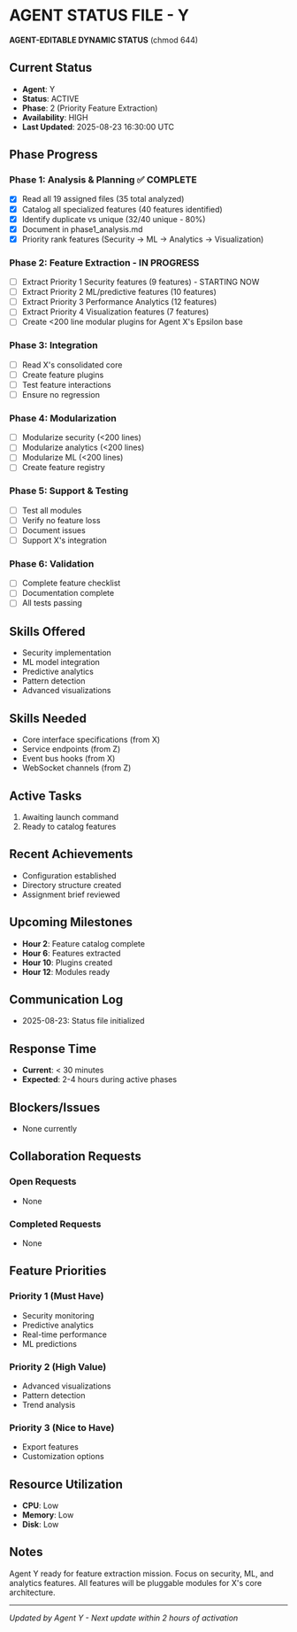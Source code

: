# AGENT STATUS FILE - Y
**AGENT-EDITABLE DYNAMIC STATUS** (chmod 644)

## Current Status
- **Agent**: Y
- **Status**: ACTIVE
- **Phase**: 2 (Priority Feature Extraction)
- **Availability**: HIGH
- **Last Updated**: 2025-08-23 16:30:00 UTC

## Phase Progress
### Phase 1: Analysis & Planning ✅ COMPLETE
- [x] Read all 19 assigned files (35 total analyzed)
- [x] Catalog all specialized features (40 features identified)
- [x] Identify duplicate vs unique (32/40 unique - 80%)
- [x] Document in phase1_analysis.md
- [x] Priority rank features (Security → ML → Analytics → Visualization)

### Phase 2: Feature Extraction - IN PROGRESS
- [ ] Extract Priority 1 Security features (9 features) - STARTING NOW
- [ ] Extract Priority 2 ML/predictive features (10 features)
- [ ] Extract Priority 3 Performance Analytics (12 features)
- [ ] Extract Priority 4 Visualization features (7 features)
- [ ] Create <200 line modular plugins for Agent X's Epsilon base

### Phase 3: Integration
- [ ] Read X's consolidated core
- [ ] Create feature plugins
- [ ] Test feature interactions
- [ ] Ensure no regression

### Phase 4: Modularization
- [ ] Modularize security (<200 lines)
- [ ] Modularize analytics (<200 lines)
- [ ] Modularize ML (<200 lines)
- [ ] Create feature registry

### Phase 5: Support & Testing
- [ ] Test all modules
- [ ] Verify no feature loss
- [ ] Document issues
- [ ] Support X's integration

### Phase 6: Validation
- [ ] Complete feature checklist
- [ ] Documentation complete
- [ ] All tests passing

## Skills Offered
- Security implementation
- ML model integration
- Predictive analytics
- Pattern detection
- Advanced visualizations

## Skills Needed
- Core interface specifications (from X)
- Service endpoints (from Z)
- Event bus hooks (from X)
- WebSocket channels (from Z)

## Active Tasks
1. Awaiting launch command
2. Ready to catalog features

## Recent Achievements
- Configuration established
- Directory structure created
- Assignment brief reviewed

## Upcoming Milestones
- **Hour 2**: Feature catalog complete
- **Hour 6**: Features extracted
- **Hour 10**: Plugins created
- **Hour 12**: Modules ready

## Communication Log
- 2025-08-23: Status file initialized

## Response Time
- **Current**: < 30 minutes
- **Expected**: 2-4 hours during active phases

## Blockers/Issues
- None currently

## Collaboration Requests
### Open Requests
- None

### Completed Requests
- None

## Feature Priorities
### Priority 1 (Must Have)
- Security monitoring
- Predictive analytics
- Real-time performance
- ML predictions

### Priority 2 (High Value)
- Advanced visualizations
- Pattern detection
- Trend analysis

### Priority 3 (Nice to Have)
- Export features
- Customization options

## Resource Utilization
- **CPU**: Low
- **Memory**: Low
- **Disk**: Low

## Notes
Agent Y ready for feature extraction mission. Focus on security, ML, and analytics features. All features will be pluggable modules for X's core architecture.

---
*Updated by Agent Y - Next update within 2 hours of activation*
